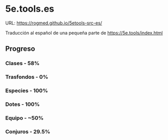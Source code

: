 # 5e.tools.es

URL: https://rogmed.github.io/5etools-src-es/

Traducción al español de una pequeña parte de https://5e.tools/index.html

## Progreso

### Clases - 58%
### Trasfondos - 0%
### Especies - 100%
### Dotes - 100%
### Equipo - ~50%
### Conjuros - 29.5%
